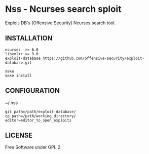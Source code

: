# Nss - Ncurses search sploit

Exploit-DB's (Offensive Security) Ncurses search tool.

## INSTALLATION

```shell
ncurses  >= 6.0
libxml++ >= 3.0
exploit-database https://github.com/offensive-security/exploit-database.git
```
```shell
make
make install
```
## CONFIGURATION

~/.nss

```shell
git_path=/path/exploit-database/
cp_path=/path/working_directory/
editor=editor_to_open_exploits
```
## LICENSE

Free Software under GPL 2.
